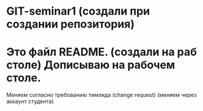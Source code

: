 # GIT-seminar1 (создали при создании репозитория)

Это файл README. (создали на раб столе)
Дописываю на рабочем столе.
=======
Меняем согласно требованию тимлида (change request) (меняем через аккаунт студента)

